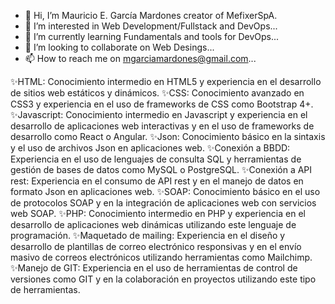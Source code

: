 - 👋 Hi, I’m Mauricio E. García Mardones creator of MefixerSpA.
- 👀 I’m interested in Web Development/Fullstack and DevOps...
- 🌱 I’m currently learning Fundamentals and tools for DevOps...
- 💞️ I’m looking to collaborate on Web Desings...
- 📫 How to reach me on mgarciamardones@gmail.com...

✨HTML: Conocimiento intermedio en HTML5 y experiencia en el desarrollo de sitios web estáticos y dinámicos.
✨CSS: Conocimiento avanzado en CSS3 y experiencia en el uso de frameworks de CSS como Bootstrap 4+.
✨Javascript: Conocimiento intermedio en Javascript y experiencia en el desarrollo de aplicaciones web interactivas y en el uso de frameworks de desarrollo como React o Angular.
✨Json: Conocimiento básico en la sintaxis y el uso de archivos Json en aplicaciones web.
✨Conexión a BBDD: Experiencia en el uso de lenguajes de consulta SQL y herramientas de gestión de bases de datos como MySQL o PostgreSQL.
✨Conexión a API rest: Experiencia en el consumo de API rest y en el manejo de datos en formato Json en aplicaciones web.
✨SOAP: Conocimiento básico en el uso de protocolos SOAP y en la integración de aplicaciones web con servicios web SOAP.
✨PHP: Conocimiento intermedio en PHP y experiencia en el desarrollo de aplicaciones web dinámicas utilizando este lenguaje de programación.
✨Maquetado de mailing: Experiencia en el diseño y desarrollo de plantillas de correo electrónico responsivas y en el envío masivo de correos electrónicos utilizando herramientas como Mailchimp.
✨Manejo de GIT: Experiencia en el uso de herramientas de control de versiones como GIT y en la colaboración en proyectos utilizando este tipo de herramientas.

<!---
mefixer/mefixer is a ✨ special ✨ repository because its `README.md` (this file) appears on your GitHub profile.
You can click the Preview link to take a look at your changes.
--->
